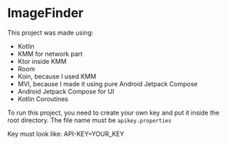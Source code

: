 # ImageFinder
This project was made using:
- Kotlin
- KMM for network part
- Ktor inside KMM
- Room
- Koin, because I used KMM
- MVI, because I made it using pure Android Jetpack Compose
- Android Jetpack Compose for UI
- Kotlin Coroutines

To run this project, you need to create your own key and put it inside the root directory. The file name must be `apikey.properties`

Key must look like: API-KEY=YOUR_KEY
